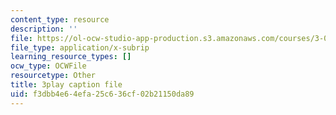 ```yaml
---
content_type: resource
description: ''
file: https://ol-ocw-studio-app-production.s3.amazonaws.com/courses/3-091sc-introduction-to-solid-state-chemistry-fall-2010/f3dbb4e64efa25c636cf02b21150da89_56d9qcsHGwE.srt
file_type: application/x-subrip
learning_resource_types: []
ocw_type: OCWFile
resourcetype: Other
title: 3play caption file
uid: f3dbb4e6-4efa-25c6-36cf-02b21150da89
---
```

